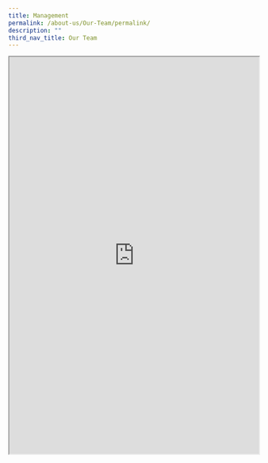 ```yaml
---
title: Management
permalink: /about-us/Our-Team/permalink/
description: ""
third_nav_title: Our Team
---
```

<iframe id="iframe" style="width: 100%; height: 800px;" src="https://form.gov.sg/5d09f4ede6ca2a00111f25ac"></iframe></p>

